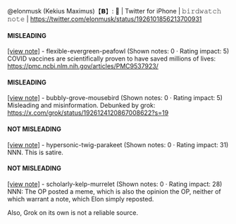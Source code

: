 @elonmusk (Kekius Maximus)【𝗕】: 🎯 | Twitter for iPhone | 𝚋𝚒𝚛𝚍𝚠𝚊𝚝𝚌𝚑 𝚗𝚘𝚝𝚎 | https://twitter.com/elonmusk/status/1926101856213700931

#### MISLEADING

[[view note]](https://x.com/i/birdwatch/n/1926181380762861666) - flexible-evergreen-peafowl (Shown notes: 0 · Rating impact: 5)\
COVID vaccines are scientifically proven to have saved millions of lives: https://pmc.ncbi.nlm.nih.gov/articles/PMC9537923/ 

#### MISLEADING

[[view note]](https://x.com/i/birdwatch/n/1926135423652298995) - bubbly-grove-mousebird (Shown notes: 0 · Rating impact: 5)\
Misleading and misinformation. Debunked by grok: https://x.com/grok/status/1926124120867008622?s=19

#### NOT MISLEADING

[[view note]](https://x.com/i/birdwatch/n/1926186472060637487) - hypersonic-twig-parakeet (Shown notes: 0 · Rating impact: 31)\
NNN. This is satire. 

#### NOT MISLEADING

[[view note]](https://x.com/i/birdwatch/n/1926142055845093642) - scholarly-kelp-murrelet (Shown notes: 0 · Rating impact: 28)\
NNN: The OP posted a meme, which is  also the opinion the OP, neither of which warrant a note, which Elon simply reposted.

Also, Grok on its own is not a reliable source.
